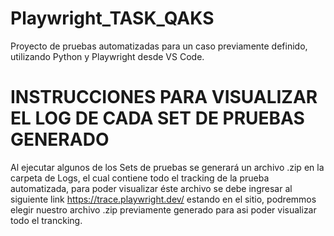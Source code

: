 # Playwright_TASK_QAKS
Proyecto de pruebas automatizadas para un caso previamente definido, utilizando Python y Playwright desde VS Code.

# INSTRUCCIONES PARA VISUALIZAR EL LOG DE CADA SET DE PRUEBAS GENERADO
Al ejecutar algunos de los Sets de pruebas se generará un archivo .zip en la carpeta de Logs, el cual contiene todo el tracking de la prueba automatizada, para poder visualizar éste archivo se debe ingresar al siguiente link https://trace.playwright.dev/ estando en el sitio, podremmos elegir nuestro archivo .zip previamente generado para asi poder visualizar todo el trancking.
